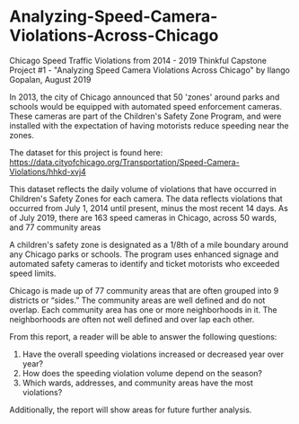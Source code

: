 # Analyzing-Speed-Camera-Violations-Across-Chicago
Chicago Speed Traffic Violations from 2014 - 2019
Thinkful Capstone Project #1 - "Analyzing Speed Camera Violations Across Chicago" by Ilango Gopalan, August 2019

In 2013, the city of Chicago announced that 50 'zones' around parks and schools would be equipped with automated speed enforcement cameras. These cameras are part of the Children's Safety Zone Program, and were installed with the expectation of having motorists reduce speeding near the zones.

The dataset for this project is found here: https://data.cityofchicago.org/Transportation/Speed-Camera-Violations/hhkd-xvj4

This dataset reflects the daily volume of violations that have occurred in Children's Safety Zones for each camera. The data reflects violations that occurred from July 1, 2014 until present, minus the most recent 14 days. As of July 2019, there are 163 speed cameras in Chicago, across 50 wards, and 77 community areas

A children's safety zone is designated as a 1/8th of a mile boundary around any Chicago parks or schools. The program uses enhanced signage and automated safety cameras to identify and ticket motorists who exceeded speed limits.

Chicago is made up of 77 community areas that are often grouped into 9 districts or “sides.” The community areas are well defined and do not overlap. Each community area has one or more neighborhoods in it. The neighborhoods are often not well defined and over lap each other.

From this report, a reader will be able to answer the following questions:

1. Have the overall speeding violations increased or decreased year over year?
2. How does the speeding violation volume depend on the season?
3. Which wards, addresses, and community areas have the most violations?

Additionally, the report will show areas for future further analysis.
